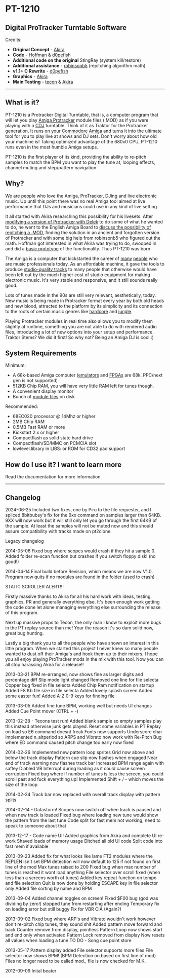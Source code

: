 # PT-1210
## Digital ProTracker Turntable Software

Credits:

  * **Original Concept** - [Akira](http://kikencorp.com)
  * **Code** - [Hoffman](https://github.com/djh0ffman) & [d0pefish](https://github.com/dwhinham)
  * **Additional code on the original** StingRay (system kill/restore)
  * **Additional assistance** - [robinsonb5](https://github.com/robinsonb5) (repitching algorithm math)
  * **v1.1+ C Rewrite** - [d0pefish](https://github.com/dwhinham)
  * **Graphics** - [Akira](http://kikencorp.com)
  * **Main Testing** - [tecon](https://demozoo.org/sceners/5311/) & [Akira](http://kikencorp.com)

---

## What is it?

PT-1210 is a Protracker Digital Turntable, that is, a computer program that will let you play [Amiga Protracker](https://en.wikipedia.org/wiki/Protracker) module files (.MOD) as if you were playing with a [CDJ](https://en.wikipedia.org/wiki/CDJ)
turntable. Think of it as Traktor for the Protracker generation.
It runs on your [Commodore Amiga](https://en.wikipedia.org/wiki/Amiga) and turns it into the ultimate tool for you to play live at shows and DJ sets. Don't worry about how old your machine is! Taking optimized advantage of the 680x0 CPU, PT-1210 runs even in the most humble Amiga setups.

PT-1210 is the first player of its kind, providing the ability to re-pitch samples to match the BPM you want to play the tune at, looping effects, channel muting and step/pattern navigation.

## Why?
We are people who love the Amiga, ProTracker, DJing and live electronic music. Up until this point there was no real Amiga tool aimed at live performance that DJs and musicians could use in any kind of live setting.

It all started with Akira researching this possibility for his livesets. After [modifying a version of Protracker with Delek](http://kikencorp.com/wp-content/gimgs/9_ptlivepreview.png) to do some of what he wanted to do, he went to the English Amiga Board to [discuss the possibility of repitching a .MOD](https://web.archive.org/web/20201103201440/http%3A%2F%2Feab.abime.net%2Fshowthread.php%3Ft%3D63413), finding the solution in an ancient and forgotten version of Protracker and with some big help from robinsonb5 who figured out the math. Hoffman got interested in what Akira was trying to do, swooped in and did a [basic prototype](https://www.kikencorp.com/wp-content/uploads/2015/05/002.png) of the functionality. Thus PT-1210 was born.

The Amiga is a computer that kickstarted the career of [many](https://www.discogs.com/master/1603682-Equinox-Early-Works-93-94-The-Demos) [people](https://en.wikipedia.org/wiki/I_Created_Disco) who are music professionals today. As an affordable machine, it gave the tools to produce [studio-quality tracks](https://www.youtube.com/watch?v=57J0Ckdr9JQ) to many people that otherwise would have been left out by the much higher cost of studio equipment for making electronic music. It's very stable and responsive, and it still sounds really good.

Lots of tunes made in the 90s are still very relevant, aesthetically, today. New music is being made in Protracker format every year by both old heads and new blood, attracted to the platform by its simplicity and its connection to the roots of certain music genres like [hardcore](https://boozedrome.bandcamp.com/album/boozedrome-winter-2025) and [jungle](https://futureretrolondon.bandcamp.com/album/life-energy).

Playing Protracker modules in real time also allows you to modify them slightly at runtime, something you are not able to do with rendered audio files, introducing a lot of new options into your setup and performance. Traktor Stems? We did it first! So why not? Being an Amiga DJ is cool :)

## System Requirements

Minimum:
- A 68k-based Amiga computer ([emulators](http://winuae.net) and [FPGAs](https://github.com/mist-devel/mist-board/wiki) are 68k. PPC/next gen is not supported)
- 512KB Chip RAM, you will have very little RAM left for tunes though.
- A convenient display monitor
- Bunch of [module files](https://www.exotica.org.uk/wiki/Modland) on disk

Recommended:
- 68EC020 processor @ 14Mhz or higher
- 2MB Chip RAM
- 0.5MB Fast RAM or more
- Kickstart 2.x or higher
- Compactflash as solid state hard drive
- Compactflash/SD/MMC on PCMCIA slot
- lowlevel.library in LIBS: or ROM for CD32 pad support

## How do I use it? I want to learn more

Read the documentation for more information.

---

## Changelog

2024-06-25
Included two fixes, one by Piru to the file requester, and I spliced 8bitbubsy's fix for the 9xx command on samples larger than 64KB. 9XX will now work but it will still only let you go through the first 64KB of the sample. At least the samples will not be muted now and this should assure compatibility with tracks made on pt2clone.


Legacy changelog

2014-05-06
Fixed bug where scopes would crash if they hit a sample 0.
Added folder re-scan function but crashes if you switch floppy disk! (no good!)

2014-04-14
Final build before Revision, which means we are now V1.0.
Program now quits if no modules are found in the folder (used to crash)

STATIC SCROLLER ALERT!!!

Firstly massive thanks to Akira for all his hard work with ideas, testing, graphics,
PR and generally everything else. It's been enough work getting the code done let
alone managing everything else surrounding the release of this program. 

Next up massive props to Tecon, the only man I know to exploit more bugs in the PT
replay source than me! Your the reason it's so dam solid now, great bug hunting.

Lastly a big thank you to all the people who have shown an interest in this little
program. When we started this project I never knew so many people wanted to dust 
off their Amiga's and hook them up to their mixers. I hope you all enjoy playing
ProTracker mods in the mix with this tool. Now you can all stop harassing Akira
for a release!!

2013-03-21
BPM re-arranged, now shows fine as larger digits and percentage diff
Slip mode light changed
Removed one line for file selecta
Copper bug fixed in file selecta
Added Chip Ram notification on startup
Added F8 Kb file size in file selecta
Added lovely splash screen
Added some easter fun!
Added A-Z 0-9 keys for finding file

2013-03-05
Added fine tune BPM, working well but needs UI changes
Added Cue Point mover (CTRL + -)

2013-02-28 - Tecons test run!
Added blank sample so empty samples play this instead otherwise junk gets played. 
Reset some variables in PT Replay on load so E6 command doesnt freak 
Fonts now supports Underscore char
Implemented n_altperiod so ARPS and Vibrato now work with Re-Pitch
Bug where ED command caused pitch change too early now fixed

2014-02-26
Implemented new pattern loop sprites
Grid now above and below the track display
Pattern cue slip now flashes when engaged
Near end of track warning now flashes track bar
Increased BPM range again with saftey
Diabled VB Interrupt during loading as it could cause screen corruption
Fixed bug where if number of tunes is less the screen, you could scroll
past and fuck everything up!
Implemented Shift + / - which moves the size of the loop

2014-02-24
Track bar now replaced with overall track display with pattern splits

2014-02-14 - Datastorm!
Scopes now switch off when track is paused and when new track is loaded
Fixed bug where loading new tune would show the pattern from the last tune
Code split for fast mem not working, need to speak to someone about that

2013-12-17 - Code name UI!
Added graphics from Akira and complete UI re-work
Shaved loads of memory usage
Ditched all old UI code
Split code into fast mem if available

2013-09-23
Added fix for what looks like lame FT2 modules where the REPLEN isn't set
BPM detection will now default to 125 if not found on first line of the mod
Max tunes raised to 200
Fixed bug when max number of tunes is reached it wont load anything
File selector over scroll fixed (when less than a screens worth of tunes)
Added key repeat function on tempo and file selection
Quit is now done by holding ESCAPE key in file selector only
Added file sorting by name and BPM

2013-09-04
Added channel toggles on screen!
Fixed $F00 bug (god was dividing by zero!)
stopped tune from restarting after ending
Temporary fix on loading error but still buggy
Fix for VBR CIA (Again?)

2013-09-02
Fixed bug where ARP's and Vibrato wouldn't work
however don't re-pitch chip tunes, they sound shit
Added pattern move forward and back
Counter remove from display, pointless
Pattern Loop now shows start and end only when activated
Pattern Lock removed from display
Now resets all values when loading a tune
TO DO - Song cue point store

2013-05-17
Pattern display added
File selector supports more files
File selector now shows BPM! (BPM Detection on based on first line of mod)
Files no longer need to be called mod., file is now checked for M.K.

2012-09-09 
Inital beater
